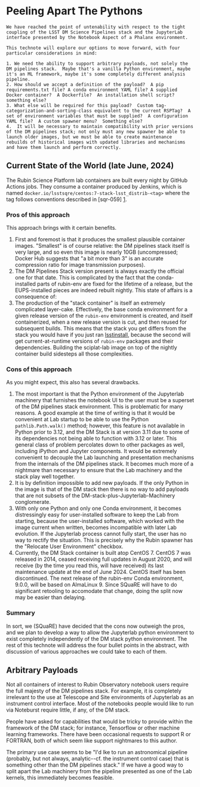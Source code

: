 # Peeling Apart The Pythons

```{abstract}
We have reached the point of untenability with respect to the tight coupling of the LSST DM Science Pipelines stack and the JupyterLab interface presented by the Notebook Aspect of a Phalanx environment.

This technote will explore our options to move forward, with four particular considerations in mind:

1. We need the ability to support arbitrary payloads, not solely the DM pipelines stack.  Maybe that's a vanilla Python environment, maybe it's an ML framework, maybe it's some completely different analysis pipeline.
2. How should we accept a definition of the payload?  A pip requirements.txt file? A conda environment YAML file? A supplied Docker container?  A Dockerfile?  An installation shell script? something else?
3. What else will be required for this payload?  Custom tag-categorization-and-sorting-class equivalent to the current RSPTag?  A set of environment variables that must be supplied?  A configuration YAML file?  A custom spawner menu?  Something else?
4.  It will be necessary to maintain compatibility with prior versions of the DM pipelines stack; not only must any new spawner be able to launch older images, but we must be able to create maintenance rebuilds of historical images with updated libraries and mechanisms and have them launch and perform correctly.
```

## Current State of the World (late June, 2024)

The Rubin Science Platform lab containers are built every night by GitHub Actions jobs.
They consume a container produced by Jenkins, which is named `docker.io/lsstsqre/centos:7-stack-lsst_distrib-<tag>` where the tag follows conventions described in [sqr-059] [1].

### Pros of this approach

This approach brings with it certain benefits.

1. First and foremost is that it produces the smallest plausible container images.  "Smallest" is of course relative: the DM pipelines stack itself is very large, and so even this image is nearly 10GB (uncompressed; Docker Hub suggests that "a bit more than 3" is an accurate compression ratio for image transmission purposes).
2. The DM Pipelines Stack version present is always exactly the official one for that date.  This is complicated by the fact that the conda-installed parts of rubin-env are fixed for the lifetime of a release, but the EUPS-installed pieces are indeed rebuilt nightly.  This state of affairs is a consequence of:
3. The production of the "stack container" is itself an extremely complicated layer-cake.  Effectively, the base conda environment for a given release version of the `rubin-env` environment is created, and itself containerized, when a new release version is cut, and then reused for subsequent builds.  This means that the stack you get differs from the stack you would have if you just ran [lsstinstall](https://ls.st/lsstinstall), because the second will get current-at-runtime versions of `rubin-env` packages and their dependencies.  Building the sciplat-lab image on top of the nightly container build sidesteps all those complexities.

### Cons of this approach

As you might expect, this also has several drawbacks.

1. The most important is that the Python environment of the Jupyterlab machinery that furnishes the notebook UI to the user must be a superset of the DM pipelines stack environment.  This is problematic for many reasons.  A good example at the time of writing is that it would be convenient at Lab startup to be able to use the Python `pathlib.Path.walk()` method; however, this feature is not available in Python prior to 3.12, and the DM Stack is at version 3.11 due to some of its dependencies not being able to function with 3.12 or later.  This general class of problem percolates down to other packages as well, including iPython and Jupyter components.  It would be extremely convenient to decouple the Lab launching and presentation mechanisms from the internals of the DM pipelines stack.  It becomes much more of a nightmare than necessary to ensure that the Lab machinery and the stack play well together.
2. It is by definition impossible to add new payloads.  If the only Python in the image is that of the DM stack then there is no way to add payloads that are not subsets of the DM-stack-plus-Jupyterlab-Machinery conglomerate.
3. With only one Python and only one Conda environment, it becomes distressingly easy for user-installed software to keep the Lab from starting, because the user-installed software, which worked with the image current when written, becomes incompatible with later Lab evolution.  If the Jupyterlab process cannot fully start, the user has no way to rectify the situation.  This is precisely why the Rubin spawner has the "Relocate User Environment" checkbox.
4. Currently, the DM Stack container is built atop CentOS 7.  CentOS 7 was released in 2014, ceased receiving full updates in August 2020, and will receive (by the time you read this, will have received) its last maintenance update at the end of June 2024.  CentOS itself has been discontinued.  The next release of the rubin-env Conda environment, 9.0.0, will be based on AlmaLinux 9.  Since SQuaRE will have to do significant retooling to accomodate that change, doing the split now may be easier than delaying.

### Summary

In sort, we (SQuaRE) have decided that the cons now outweigh the pros, and we plan to develop a way to allow the Jupyterlab python environment to exist completely independently of the DM stack python environment.  The rest of this technote will address the four bullet points in the abstract, with discussion of various approaches we could take to each of them.

## Arbitrary Payloads

Not all containers of interest to Rubin Observatory notebook users require the full majesty of the DM pipelines stack.  For example, it is completely irrelevant to the use at Telescope and Site environments of Jupyterlab as an instrument control interface.  Most of the notebooks people would like to run via Noteburst require little, if any, of the DM stack.

People have asked for capabilities that would be tricky to provide within the framework of the DM stack; for instance, Tensorflow or other machine learning frameworks.  There have been occasional requests to support R or FORTRAN, both of which seem like support nightmares to this author.

The primary use case seems to be "I'd lke to run an astronomical pipeline (probably, but not always, analytic--cf. the instrument control case) that is something other than the DM pipelines stack."  If we have a good way to split apart the Lab machinery from the pipeline presented as one of the Lab kernels, this immediately becomes feasible.

[1]: https://sqr-059.lsst.io/ "RSP Notebook container tag conventions"
